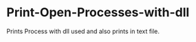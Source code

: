 Print-Open-Processes-with-dll
=============================

Prints Process with dll used and also prints in text file.
